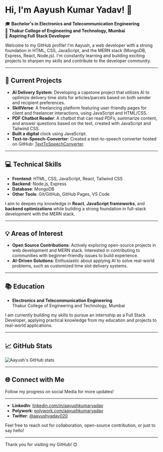 # Hi, I'm Aayush Kumar Yadav! 👋

🎓 **Bachelor's in Electronics and Telecommunication Engineering**  
📍 **Thakur College of Engineering and Technology, Mumbai**  
💼 **Aspiring Full Stack Developer**

Welcome to my GitHub profile! I'm Aayush, a web developer with a strong foundation in HTML, CSS, JavaScript, and the MERN stack (MongoDB, Express, React, Node.js). I'm constantly learning and building exciting projects to sharpen my skills and contribute to the developer community.

---

## 🔭 Current Projects
- **AI Delivery System**: Developing a capstone project that utilizes AI to optimize delivery time slots for articles/parcels based on both sender and recipient preferences.
- **SkillVerse**: A freelancing platform featuring user-friendly pages for client and freelancer interactions, using JavaScript and HTML/CSS.
- **PDF Chatbot Reader**: A chatbot that can read PDFs, summarize content, and answer questions based on the text, created with JavaScript and Tailwind CSS.
- **Built a digital** clock using JavaScript.
- **Text-to-Speech-Converter**: Created a text-to-speech converter hosted on GitHub: [TextToSpeechConverter](https://aayushkrishnaut.github.io/TextToSpeechConverter/).

---

## 💻 Technical Skills
- **Frontend**: HTML, CSS, JavaScript, React, Tailwind CSS
- **Backend**: Node.js, Express
- **Database**: MongoDB
- **Other Tools**: Git/GitHub, GitHub Pages, VS Code

I aim to deepen my knowledge in **React**, **JavaScript frameworks**, and **backend optimizations** while building a strong foundation in full-stack development with the MERN stack.

---

## 💡 Areas of Interest
- **Open Source Contributions**: Actively exploring open-source projects in web development and MERN stack. Interested in contributing to communities with beginner-friendly issues to build experience.
- **AI-Driven Solutions**: Enthusiastic about applying AI to solve real-world problems, such as customized time slot delivery systems.
  

---

## 📚 Education
- **Electronics and Telecommunication Engineering**  
  Thakur College of Engineering and Technology, Mumbai

I am currently building my skills to pursue an internship as a Full Stack Developer, applying practical knowledge from my education and projects to real-world applications.

---

## 📈 GitHub Stats
![Aayush's GitHub stats](https://github-readme-stats.vercel.app/api?username=aayushkrishnaut&show_icons=true&theme=radical)

---

## 🌐 Connect with Me 
Follow my progress on social Media for more updates!

---
- **LinkedIn**: [linkedin.com/in/aayushkumaryadav](https://www.linkedin.com/in/aayushkumaryadav/)
- **Polywork**: [polywork.com/aayushkumaryadav](https://www.polywork.com/aayushkumaryadav)
- **Twitter**: [@aayushyadav020](https://twitter.com/@aayushyadav020)

Feel free to reach out for collaboration, open-source contribution, or just to say hello!

---

Thank you for visiting my GitHub! 😊
